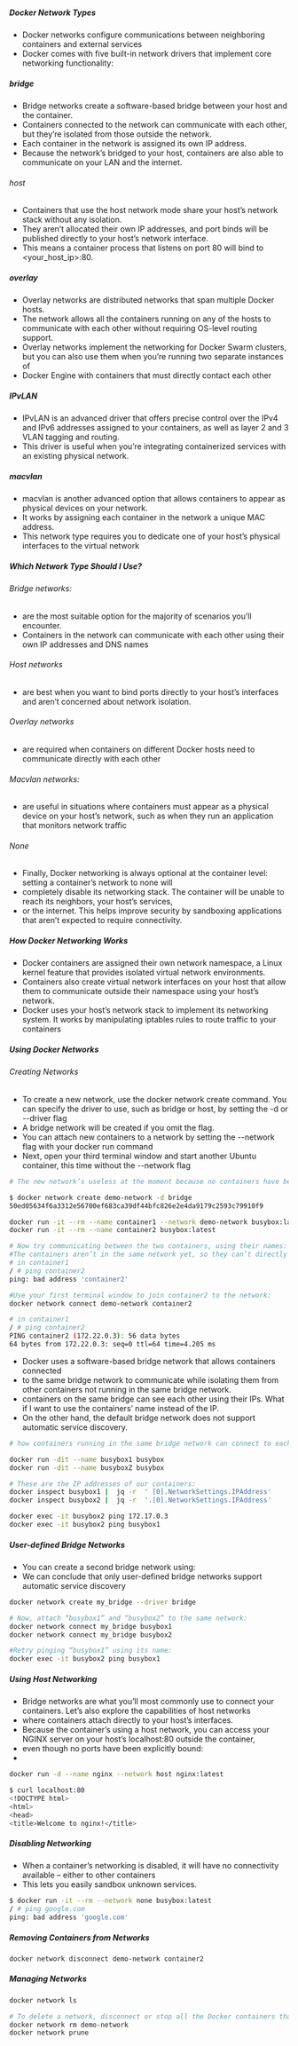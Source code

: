 ##### Docker Network Types
- Docker networks configure communications between neighboring containers and external services
- Docker comes with five built-in network drivers that implement core networking functionality:

#####  bridge
- Bridge networks create a software-based bridge between your host and the container.
- Containers connected to the network can communicate with each other, but they’re isolated from those outside the network.
- Each container in the network is assigned its own IP address.
- Because the network’s bridged to your host, containers are also able to communicate on your LAN and the internet.

###### host
- Containers that use the host network mode share your host’s network stack without any isolation.
- They aren’t allocated their own IP addresses, and port binds will be published directly to your host’s network interface.
- This means a container process that listens on port 80 will bind to <your_host_ip>:80.
  
##### overlay
- Overlay networks are distributed networks that span multiple Docker hosts.
- The network allows all the containers running on any of the hosts to communicate with each other without requiring OS-level routing support.
- Overlay networks implement the networking for Docker Swarm clusters, but you can also use them when you’re running two separate instances of
- Docker Engine with containers that must directly contact each other

##### IPvLAN
- IPvLAN is an advanced driver that offers precise control over the IPv4 and IPv6 addresses assigned to your containers, as well as layer 2 and 3 VLAN tagging and routing.
- This driver is useful when you’re integrating containerized services with an existing physical network.

 ##### macvlan
- macvlan is another advanced option that allows containers to appear as physical devices on your network.
- It works by assigning each container in the network a unique MAC address.
- This network type requires you to dedicate one of your host’s physical interfaces to the virtual network

#####  Which Network Type Should I Use?
###### Bridge networks: 
- are the most suitable option for the majority of scenarios you’ll encounter.
- Containers in the network can communicate with each other using their own IP addresses and DNS names
###### Host networks
- are best when you want to bind ports directly to your host’s interfaces and aren’t concerned about network isolation.
###### Overlay networks
- are required when containers on different Docker hosts need to communicate directly with each other
###### Macvlan networks:
- are useful in situations where containers must appear as a physical device on your host’s network, such as when they run an application that monitors network traffic
###### None
- Finally, Docker networking is always optional at the container level: setting a container’s network to none will
- completely disable its networking stack. The container will be unable to reach its neighbors, your host’s services,
- or the internet. This helps improve security by sandboxing applications that aren’t expected to require connectivity.

##### How Docker Networking Works
- Docker containers are assigned their own network namespace, a Linux kernel feature that provides isolated virtual network environments.
- Containers also create virtual network interfaces on your host that allow them to communicate outside their namespace using your host’s network.
- Docker uses your host’s network stack to implement its networking system. It works by manipulating iptables rules to route traffic to your containers

##### Using Docker Networks

###### Creating Networks
- To create a new network, use the docker network create command. You can specify the driver to use, such as bridge or host, by setting the -d or --driver flag
- A bridge network will be created if you omit the flag.
- You can attach new containers to a network by setting the --network flag with your docker run command
- Next, open your third terminal window and start another Ubuntu container, this time without the --network flag
``````sh
# The new network’s useless at the moment because no containers have been connected.

$ docker network create demo-network -d bridge
50ed05634f6a3312e56700ef683ca39df44bfc826e2e4da9179c2593c79910f9

docker run -it --rm --name container1 --network demo-network busybox:latest
docker run -it --rm --name container2 busybox:latest

# Now try communicating between the two containers, using their names:
#The containers aren’t in the same network yet, so they can’t directly communicate with each other.
# in container1
/ # ping container2
ping: bad address 'container2'

#Use your first terminal window to join container2 to the network:
docker network connect demo-network container2

# in container1
/ # ping container2
PING container2 (172.22.0.3): 56 data bytes
64 bytes from 172.22.0.3: seq=0 ttl=64 time=4.205 ms
``````
- Docker uses a software-based bridge network that allows containers connected
- to the same bridge network to communicate while isolating them from other containers not running in the same bridge network.
- containers on the same bridge can see each other using their IPs. What if I want to use the containers’ name instead of the IP.
- On the other hand, the default bridge network does not support automatic service discovery.

``````sh
# how containers running in the same bridge network can connect to each other

docker run -dit --name busybox1 busybox
docker run -dit --name busyboxZ busybox

# These are the IP addresses of our containers:
docker inspect busybox1 |  jq -r  ' [0].NetworkSettings.IPAddress'
docker inspect busybox2 |  jq -r  '.[0].NetworkSettings.IPAddress'

docker exec -it busybox2 ping 172.17.0.3
docker exec -it busybox2 ping busybox1
``````
##### User-defined Bridge Networks
- You can create a second bridge network using:
- We can conclude that only user-defined bridge networks support automatic service discovery
``````sh
docker network create my_bridge --driver bridge

# Now, attach “busybox1” and “busybox2” to the same network:
docker network connect my_bridge busybox1
docker network connect my_bridge busybox2

#Retry pinging “busybox1” using its name:
docker exec -it busybox2 ping busybox1
``````
##### Using Host Networking
- Bridge networks are what you’ll most commonly use to connect your containers. Let’s also explore the capabilities of host networks
- where containers attach directly to your host’s interfaces.
- Because the container’s using a host network, you can access your NGINX server on your host’s localhost:80 outside the container,
- even though no ports have been explicitly bound:
- 
``````sh
docker run -d --name nginx --network host nginx:latest

$ curl localhost:80
<!DOCTYPE html>
<html>
<head>
<title>Welcome to nginx!</title>

``````
##### Disabling Networking
- When a container’s networking is disabled, it will have no connectivity available – either to other containers
- This lets you easily sandbox unknown services.
``````sh
$ docker run -it --rm --network none busybox:latest
/ # ping google.com
ping: bad address 'google.com'
``````
##### Removing Containers from Networks
``````sh
docker network disconnect demo-network container2

``````
##### Managing Networks

``````sh
docker network ls

# To delete a network, disconnect or stop all the Docker containers that use it, 
docker network rm demo-network
docker network prune
``````

``````sh

``````
